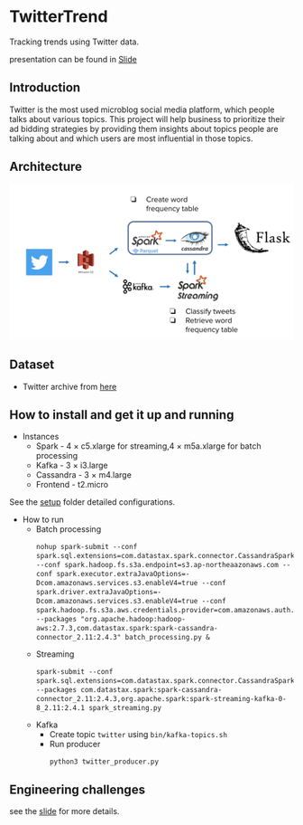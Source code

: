 # TwitterTrend

Tracking trends using Twitter data.

presentation can be found in [Slide](https://docs.google.com/presentation/d/1KMZ27E4pJcsRUExlu292wBSVKz9gHooAM62EcEVWJGA)



## Introduction
Twitter is the most used microblog social media platform, which people talks about various topics. This project will help business to prioritize their ad bidding strategies by providing them insights about topics people are talking about and which users are most influential in those topics.
## Architecture
![image](plots/tech_stack.png)
## Dataset
* Twitter archive from [here](https://archive.org/search.php?query=collection%3Atwitterstream&sort=-publicdate)

## How to install and get it up and running
* Instances
   * Spark - 4 $\times$ c5.xlarge for streaming,4 $\times$ m5a.xlarge for batch processing 
   * Kafka - 3 $\times$ i3.large
   * Cassandra - 3 $\times$ m4.large
   * Frontend - t2.micro

See the [setup](./setup/) folder detailed configurations.
* How to run
  * Batch processing
    ```
    nohup spark-submit --conf spark.sql.extensions=com.datastax.spark.connector.CassandraSparkExtensions --conf spark.hadoop.fs.s3a.endpoint=s3.ap-northeaazonaws.com --conf spark.executor.extraJavaOptions=-Dcom.amazonaws.services.s3.enableV4=true --conf spark.driver.extraJavaOptions=-Dcom.amazonaws.services.s3.enableV4=true --conf spark.hadoop.fs.s3a.aws.credentials.provider=com.amazonaws.auth.InstanceProfileCredentialsProvider --packages "org.apache.hadoop:hadoop-aws:2.7.3,com.datastax.spark:spark-cassandra-connector_2.11:2.4.3" batch_processing.py &
    ```
  * Streaming
    ```
    spark-submit --conf spark.sql.extensions=com.datastax.spark.connector.CassandraSparkExtensions --packages com.datastax.spark:spark-cassandra-connector_2.11:2.4.3,org.apache.spark:spark-streaming-kafka-0-8_2.11:2.4.1 spark_streaming.py
    ```
  * Kafka
    * Create topic `twitter` using `bin/kafka-topics.sh`
    * Run producer
      ```
      python3 twitter_producer.py
      ```

## Engineering challenges
see the [slide](https://docs.google.com/presentation/d/1KMZ27E4pJcsRUExlu292wBSVKz9gHooAM62EcEVWJGA) for more details.

[comment]: <> (## Trade-offs)
